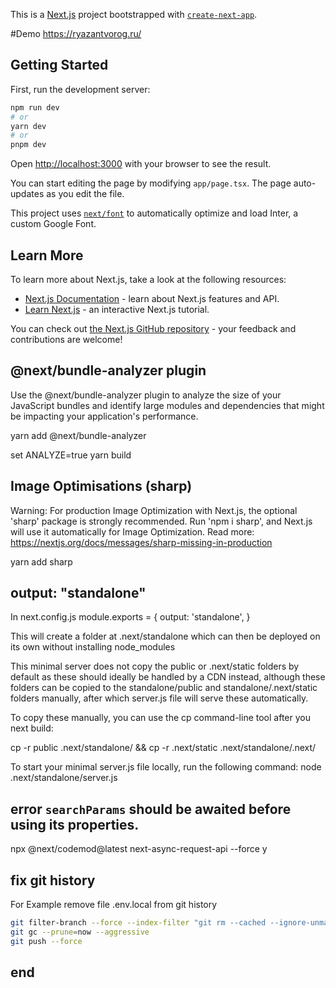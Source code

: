 This is a [Next.js](https://nextjs.org/) project bootstrapped with [`create-next-app`](https://github.com/vercel/next.js/tree/canary/packages/create-next-app).

#Demo
https://ryazantvorog.ru/

## Getting Started

First, run the development server:

```bash
npm run dev
# or
yarn dev
# or
pnpm dev
```

Open [http://localhost:3000](http://localhost:3000) with your browser to see the result.

You can start editing the page by modifying `app/page.tsx`. The page auto-updates as you edit the file.

This project uses [`next/font`](https://nextjs.org/docs/basic-features/font-optimization) to automatically optimize and load Inter, a custom Google Font.

## Learn More

To learn more about Next.js, take a look at the following resources:

- [Next.js Documentation](https://nextjs.org/docs) - learn about Next.js features and API.
- [Learn Next.js](https://nextjs.org/learn) - an interactive Next.js tutorial.

You can check out [the Next.js GitHub repository](https://github.com/vercel/next.js/) - your feedback and contributions are welcome!

## @next/bundle-analyzer plugin
Use the @next/bundle-analyzer plugin to analyze the size of your JavaScript bundles and identify large modules and dependencies that might be impacting your application's performance.

yarn add @next/bundle-analyzer

set ANALYZE=true 
yarn build

## Image Optimisations (sharp)
Warning: For production Image Optimization with Next.js, the optional 'sharp' package is strongly recommended. Run 'npm i sharp', and Next.js will use it automatically for Image Optimization.
Read more: https://nextjs.org/docs/messages/sharp-missing-in-production

yarn add sharp

## output: "standalone"
In next.config.js
module.exports = {
  output: 'standalone',
}

This will create a folder at .next/standalone which can then be deployed on its own without installing node_modules

This minimal server does not copy the public or .next/static folders by default as these should ideally be handled by a CDN instead, although these folders can be copied to the standalone/public and standalone/.next/static folders manually, after which server.js file will serve these automatically.

To copy these manually, you can use the cp command-line tool after you next build:

cp -r public .next/standalone/ && cp -r .next/static .next/standalone/.next/

To start your minimal server.js file locally, run the following command:
node .next/standalone/server.js

## error `searchParams` should be awaited before using its properties.
npx @next/codemod@latest next-async-request-api --force
y

## fix git history
For Example remove file .env.local from git history
```bash
git filter-branch --force --index-filter "git rm --cached --ignore-unmatch .env.local" --prune-empty --tag-name-filter cat -- --all
git gc --prune=now --aggressive
git push --force
```

## end
